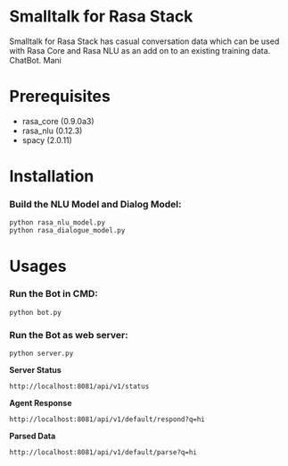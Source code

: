 # Smalltalk for Rasa Stack

Smalltalk for Rasa Stack has casual conversation data which can be used with Rasa Core and Rasa NLU as an add on to an existing training data. ChatBot. Mani

# Prerequisites

- rasa_core (0.9.0a3)
- rasa_nlu (0.12.3)
- spacy (2.0.11) 

# Installation

### Build the NLU Model and Dialog Model:

``` 
python rasa_nlu_model.py
python rasa_dialogue_model.py
 ```

# Usages

### **Run the Bot in CMD:**

```
python bot.py
```

### **Run the Bot as web server:**

```
python server.py
```
 
**Server Status**

```
http://localhost:8081/api/v1/status
 ``` 

 **Agent Response**

 ```
http://localhost:8081/api/v1/default/respond?q=hi
 ```

 **Parsed Data**

 ```
http://localhost:8081/api/v1/default/parse?q=hi
 ```
